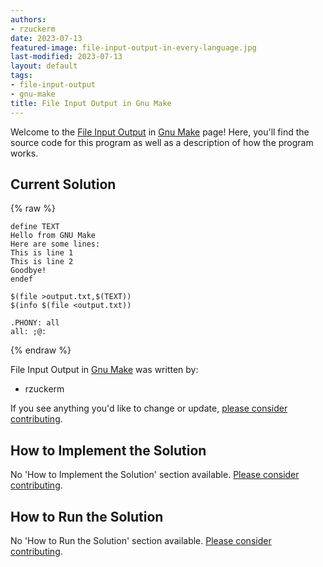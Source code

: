```yaml
---
authors:
- rzuckerm
date: 2023-07-13
featured-image: file-input-output-in-every-language.jpg
last-modified: 2023-07-13
layout: default
tags:
- file-input-output
- gnu-make
title: File Input Output in Gnu Make
---
```


Welcome to the [File Input Output](https://sampleprograms.io/projects/file-input-output) in [Gnu Make](https://sampleprograms.io/languages/gnu-make) page! Here, you'll find the source code for this program as well as a description of how the program works.

## Current Solution

{% raw %}

```gnu_make
define TEXT
Hello from GNU Make
Here are some lines:
This is line 1
This is line 2
Goodbye!
endef

$(file >output.txt,$(TEXT))
$(info $(file <output.txt))

.PHONY: all
all: ;@:

```

{% endraw %}

File Input Output in [Gnu Make](https://sampleprograms.io/languages/gnu-make) was written by:

- rzuckerm

If you see anything you'd like to change or update, [please consider contributing](https://github.com/TheRenegadeCoder/sample-programs).

## How to Implement the Solution

No 'How to Implement the Solution' section available. [Please consider contributing](https://github.com/TheRenegadeCoder/sample-programs-website).

## How to Run the Solution

No 'How to Run the Solution' section available. [Please consider contributing](https://github.com/TheRenegadeCoder/sample-programs-website).